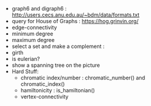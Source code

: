 * graph6 and digraph6 : http://users.cecs.anu.edu.au/~bdm/data/formats.txt
* query for House of Graphs : https://hog.grinvin.org/
* edge-connectivity
* minimum degree
* maximum degree
* select a set and make a complement : 
* girth
* is eulerian?
* show a spanning tree  on the picture
* Hard Stuff:
  * chromatic index/number : chromatic_number() and chromatic_index()
  * hamiltonicity : is_hamiltonian()
  * vertex-connectivity
